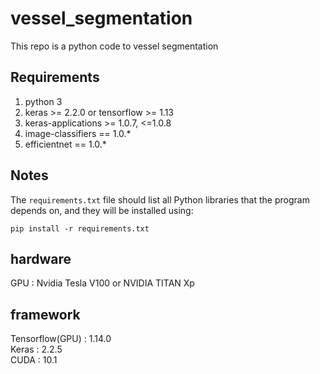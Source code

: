 # vessel_segmentation
This repo is a python code to vessel segmentation

## Requirements
1. python 3
2. keras >= 2.2.0 or tensorflow >= 1.13
3. keras-applications >= 1.0.7, <=1.0.8
4. image-classifiers == 1.0.*
5. efficientnet == 1.0.*

## Notes
The `requirements.txt` file should list all Python libraries that the program
depends on, and they will be installed using:

```
pip install -r requirements.txt
```

## hardware 
GPU : Nvidia Tesla V100 or NVIDIA TITAN Xp

## framework
Tensorflow(GPU) : 1.14.0 <br>
Keras : 2.2.5 <br>
CUDA : 10.1
